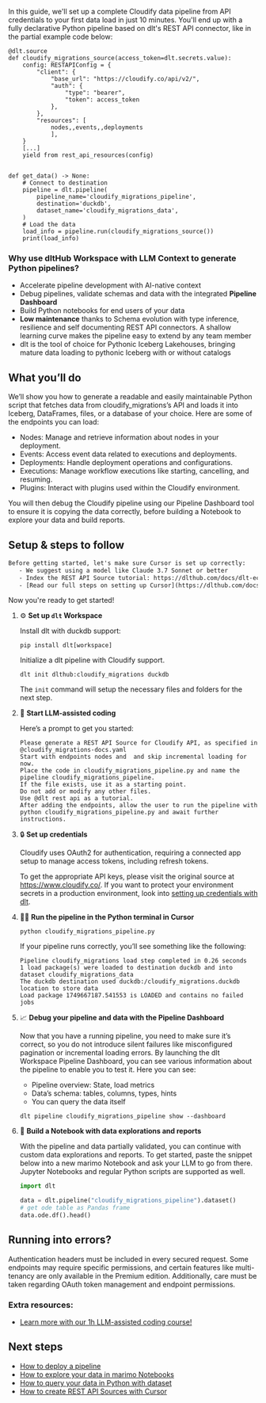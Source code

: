 In this guide, we'll set up a complete Cloudify data pipeline from API credentials to your first data load in just 10 minutes. You'll end up with a fully declarative Python pipeline based on dlt's REST API connector, like in the partial example code below:

```python-outcome
@dlt.source
def cloudify_migrations_source(access_token=dlt.secrets.value):
    config: RESTAPIConfig = {
        "client": {
            "base_url": "https://cloudify.co/api/v2/",
            "auth": {
                "type": "bearer",
                "token": access_token
            },
        },
        "resources": [
            nodes,,events,,deployments
            ],
    }
    [...]
    yield from rest_api_resources(config)


def get_data() -> None:
    # Connect to destination
    pipeline = dlt.pipeline(
        pipeline_name='cloudify_migrations_pipeline',
        destination='duckdb',
        dataset_name='cloudify_migrations_data', 
    )
    # Load the data
    load_info = pipeline.run(cloudify_migrations_source())
    print(load_info) 
```

### Why use dltHub Workspace with LLM Context to generate Python pipelines?

- Accelerate pipeline development with AI-native context
- Debug pipelines, validate schemas and data with the integrated **Pipeline Dashboard**
- Build Python notebooks for end users of your data
- **Low maintenance** thanks to Schema evolution with type inference, resilience and self documenting REST API connectors. A shallow learning curve makes the pipeline easy to extend by any team member
- dlt is the tool of choice for Pythonic Iceberg Lakehouses, bringing mature data loading to pythonic Iceberg with or without catalogs

## What you’ll do

We’ll show you how to generate a readable and easily maintainable Python script that fetches data from cloudify_migrations’s API and loads it into Iceberg, DataFrames, files, or a database of your choice. Here are some of the endpoints you can load:

- Nodes: Manage and retrieve information about nodes in your deployment.
- Events: Access event data related to executions and deployments.
- Deployments: Handle deployment operations and configurations.
- Executions: Manage workflow executions like starting, cancelling, and resuming.
- Plugins: Interact with plugins used within the Cloudify environment.

You will then debug the Cloudify pipeline using our Pipeline Dashboard tool to ensure it is copying the data correctly, before building a Notebook to explore your data and build reports.

## Setup & steps to follow

```default
Before getting started, let's make sure Cursor is set up correctly:
   - We suggest using a model like Claude 3.7 Sonnet or better
   - Index the REST API Source tutorial: https://dlthub.com/docs/dlt-ecosystem/verified-sources/rest_api/ and add it to context as **@dlt rest api**
   - [Read our full steps on setting up Cursor](https://dlthub.com/docs/dlt-ecosystem/llm-tooling/cursor-restapi#23-configuring-cursor-with-documentation)
```

Now you're ready to get started!

1. ⚙️ **Set up `dlt` Workspace**
    
    Install dlt with duckdb support:
    ```shell
    pip install dlt[workspace]
    ```

    Initialize a dlt pipeline with Cloudify support.
    ```shell
    dlt init dlthub:cloudify_migrations duckdb
    ```

    The `init` command will setup the necessary files and folders for the next step.
    
2. 🤠 **Start LLM-assisted coding**
    
    Here’s a prompt to get you started:
    
    ```prompt
    Please generate a REST API Source for Cloudify API, as specified in @cloudify_migrations-docs.yaml 
    Start with endpoints nodes and  and skip incremental loading for now. 
    Place the code in cloudify_migrations_pipeline.py and name the pipeline cloudify_migrations_pipeline. 
    If the file exists, use it as a starting point. 
    Do not add or modify any other files. 
    Use @dlt rest api as a tutorial. 
    After adding the endpoints, allow the user to run the pipeline with python cloudify_migrations_pipeline.py and await further instructions.
    ```

    
3. 🔒 **Set up credentials** 
    
    Cloudify uses OAuth2 for authentication, requiring a connected app setup to manage access tokens, including refresh tokens.
    
    To get the appropriate API keys, please visit the original source at https://www.cloudify.co/.
    If you want to protect your environment secrets in a production environment, look into [setting up credentials with dlt](https://dlthub.com/docs/walkthroughs/add_credentials).
    
4. 🏃‍♀️ **Run the pipeline in the Python terminal in Cursor**
    
    ```shell
    python cloudify_migrations_pipeline.py
    ```
    
    If your pipeline runs correctly, you’ll see something like the following:
    
    ```shell
    Pipeline cloudify_migrations load step completed in 0.26 seconds
    1 load package(s) were loaded to destination duckdb and into dataset cloudify_migrations_data
    The duckdb destination used duckdb:/cloudify_migrations.duckdb location to store data
    Load package 1749667187.541553 is LOADED and contains no failed jobs
    ```
    
5. 📈 **Debug your pipeline and data with the Pipeline Dashboard**

    Now that you have a running pipeline, you need to make sure it’s correct, so you do not introduce silent failures like misconfigured pagination or incremental loading errors. By launching the dlt Workspace Pipeline Dashboard, you can see various information about the pipeline to enable you to test it. Here you can see:
    - Pipeline overview: State, load metrics
    - Data’s schema: tables, columns, types, hints
    - You can query the data itself
    
    ```shell
    dlt pipeline cloudify_migrations_pipeline show --dashboard
    ```
    
6. 🐍 **Build a Notebook with data explorations and reports**

    With the pipeline and data partially validated, you can continue with custom data explorations and reports. To get started, paste the snippet below into a new marimo Notebook and ask your LLM to go from there. Jupyter Notebooks and regular Python scripts are supported as well.

    
    ```python
    import dlt

   data = dlt.pipeline("cloudify_migrations_pipeline").dataset()
   # get ode table as Pandas frame
   data.ode.df().head()
    ```

## Running into errors?

Authentication headers must be included in every secured request. Some endpoints may require specific permissions, and certain features like multi-tenancy are only available in the Premium edition. Additionally, care must be taken regarding OAuth token management and endpoint permissions.

### Extra resources:

- [Learn more with our 1h LLM-assisted coding course!](https://www.youtube.com/watch?v=GGid70rnJuM)

## Next steps

- [How to deploy a pipeline](https://dlthub.com/docs/walkthroughs/deploy-a-pipeline)
- [How to explore your data in marimo Notebooks](https://dlthub.com/docs/general-usage/dataset-access/marimo)
- [How to query your data in Python with dataset](https://dlthub.com/docs/general-usage/dataset-access/dataset)
- [How to create REST API Sources with Cursor](https://dlthub.com/docs/dlt-ecosystem/llm-tooling/cursor-restapi)